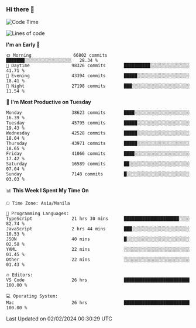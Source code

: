 ### Hi there 👋

<!--START_SECTION:waka-->
![Code Time](http://img.shields.io/badge/Code%20Time-4%2C821%20hrs%2059%20mins-blue)

![Lines of code](https://img.shields.io/badge/From%20Hello%20World%20I%27ve%20Written-108.0%20million%20lines%20of%20code-blue)

**I'm an Early 🐤** 

```text
🌞 Morning                66802 commits       ███████░░░░░░░░░░░░░░░░░░   28.34 % 
🌆 Daytime                98326 commits       ██████████░░░░░░░░░░░░░░░   41.71 % 
🌃 Evening                43394 commits       █████░░░░░░░░░░░░░░░░░░░░   18.41 % 
🌙 Night                  27198 commits       ███░░░░░░░░░░░░░░░░░░░░░░   11.54 % 
```
📅 **I'm Most Productive on Tuesday** 

```text
Monday                   38623 commits       ████░░░░░░░░░░░░░░░░░░░░░   16.39 % 
Tuesday                  45795 commits       █████░░░░░░░░░░░░░░░░░░░░   19.43 % 
Wednesday                42528 commits       █████░░░░░░░░░░░░░░░░░░░░   18.04 % 
Thursday                 43971 commits       █████░░░░░░░░░░░░░░░░░░░░   18.65 % 
Friday                   41066 commits       ████░░░░░░░░░░░░░░░░░░░░░   17.42 % 
Saturday                 16589 commits       ██░░░░░░░░░░░░░░░░░░░░░░░   07.04 % 
Sunday                   7148 commits        █░░░░░░░░░░░░░░░░░░░░░░░░   03.03 % 
```


📊 **This Week I Spent My Time On** 

```text
🕑︎ Time Zone: Asia/Manila

💬 Programming Languages: 
TypeScript               21 hrs 30 mins      █████████████████████░░░░   82.74 % 
JavaScript               2 hrs 44 mins       ███░░░░░░░░░░░░░░░░░░░░░░   10.53 % 
JSON                     40 mins             █░░░░░░░░░░░░░░░░░░░░░░░░   02.58 % 
YAML                     22 mins             ░░░░░░░░░░░░░░░░░░░░░░░░░   01.45 % 
Other                    22 mins             ░░░░░░░░░░░░░░░░░░░░░░░░░   01.43 % 

🔥 Editors: 
VS Code                  26 hrs              █████████████████████████   100.00 % 

💻 Operating System: 
Mac                      26 hrs              █████████████████████████   100.00 % 
```


 Last Updated on 02/02/2024 00:30:29 UTC
<!--END_SECTION:waka-->


<!--
**rad182/rad182** is a ✨ _special_ ✨ repository because its `README.md` (this file) appears on your GitHub profile.

Here are some ideas to get you started:

- 🔭 I’m currently working on ...
- 🌱 I’m currently learning ...
- 👯 I’m looking to collaborate on ...
- 🤔 I’m looking for help with ...
- 💬 Ask me about ...
- 📫 How to reach me: ...
- 😄 Pronouns: ...
- ⚡ Fun fact: ...
-->
